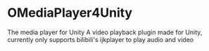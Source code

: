 # OMediaPlayer4Unity
The media player for Unity
A video playback plugin made for Unity, currently only supports bilibili's ijkplayer to play audio and video
